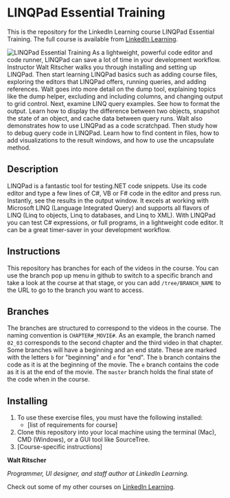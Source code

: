 # LINQPad Essential Training
This is the repository for the LinkedIn Learning course LINQPad Essential Training. The full course is available from [LinkedIn Learning][lil-course-url].

![LINQPad Essential Training][lil-thumbnail-url] 
As a lightweight, powerful code editor and code runner, LINQPad can save a lot of time in your development workflow. Instructor Walt Ritscher walks you through installing and setting up LINQPad. Then start learning LINQPad basics such as adding course files, exploring the editors that LINQPad offers, running queries, and adding references. Walt goes into more detail on the dump tool, explaining topics like the dump helper, excluding and including columns, and changing output to grid control. Next, examine LINQ query examples. See how to format the output. Learn how to display the difference between two objects, snapshot the state of an object, and cache data between query runs. Walt also demonstrates how to use LINQPad as a code scratchpad. Then study how to debug query code in LINQPad. Learn how to find content in files, how to add visualizations to the result windows, and how to use the uncapsulate method.

## Description
LINQPad is a fantastic tool for testing.NET code snippets. Use its code editor and type a few lines of C#, VB or F# code in the editor and press run.  Instantly, see the results in the output window.  It excels at working with Microsoft LINQ (Language Integrated Query) and supports all flavors of LINQ (Linq to objects, Linq to databases, and Linq to XML).  With LINQPad you can test C# expressions, or full programs, in a lightweight code editor. It can be a great timer-saver in your development workflow.

## Instructions
This repository has branches for each of the videos in the course. You can use the branch pop up menu in github to switch to a specific branch and take a look at the course at that stage, or you can add `/tree/BRANCH_NAME` to the URL to go to the branch you want to access.

## Branches
The branches are structured to correspond to the videos in the course. The naming convention is `CHAPTER#_MOVIE#`. As an example, the branch named `02_03` corresponds to the second chapter and the third video in that chapter. 
Some branches will have a beginning and an end state. These are marked with the letters `b` for "beginning" and `e` for "end". The `b` branch contains the code as it is at the beginning of the movie. The `e` branch contains the code as it is at the end of the movie. The `master` branch holds the final state of the code when in the course.

## Installing
1. To use these exercise files, you must have the following installed:
	- [list of requirements for course]
2. Clone this repository into your local machine using the terminal (Mac), CMD (Windows), or a GUI tool like SourceTree.
3. [Course-specific instructions]

**Walt Ritscher**

_Programmer, UI designer, and staff author at LinkedIn Learning._

Check out some of my other courses on [LinkedIn Learning](https://www.linkedin.com/learning/instructors/walt-ritscher).

[lil-course-url]: https://www.linkedin.com/learning/linqpad-essential-training
[lil-thumbnail-url]: https://cdn.lynda.com/course/2856085/2856085-1604348755134-16x9.jpg
